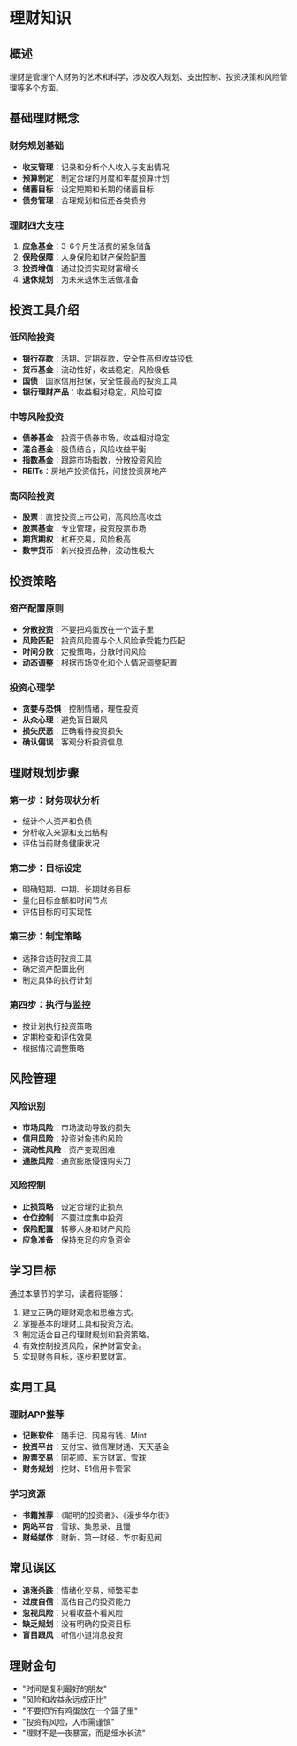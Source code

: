 # 理财知识

## 概述

理财是管理个人财务的艺术和科学，涉及收入规划、支出控制、投资决策和风险管理等多个方面。

## 基础理财概念

### 财务规划基础
- **收支管理**：记录和分析个人收入与支出情况
- **预算制定**：制定合理的月度和年度预算计划
- **储蓄目标**：设定短期和长期的储蓄目标
- **债务管理**：合理规划和偿还各类债务

### 理财四大支柱
1. **应急基金**：3-6个月生活费的紧急储备
2. **保险保障**：人身保险和财产保险配置
3. **投资增值**：通过投资实现财富增长
4. **退休规划**：为未来退休生活做准备

## 投资工具介绍

### 低风险投资
- **银行存款**：活期、定期存款，安全性高但收益较低
- **货币基金**：流动性好，收益稳定，风险极低
- **国债**：国家信用担保，安全性最高的投资工具
- **银行理财产品**：收益相对稳定，风险可控

### 中等风险投资
- **债券基金**：投资于债券市场，收益相对稳定
- **混合基金**：股债结合，风险收益平衡
- **指数基金**：跟踪市场指数，分散投资风险
- **REITs**：房地产投资信托，间接投资房地产

### 高风险投资
- **股票**：直接投资上市公司，高风险高收益
- **股票基金**：专业管理，投资股票市场
- **期货期权**：杠杆交易，风险极高
- **数字货币**：新兴投资品种，波动性极大

## 投资策略

### 资产配置原则
- **分散投资**：不要把鸡蛋放在一个篮子里
- **风险匹配**：投资风险要与个人风险承受能力匹配
- **时间分散**：定投策略，分散时间风险
- **动态调整**：根据市场变化和个人情况调整配置

### 投资心理学
- **贪婪与恐惧**：控制情绪，理性投资
- **从众心理**：避免盲目跟风
- **损失厌恶**：正确看待投资损失
- **确认偏误**：客观分析投资信息

## 理财规划步骤

### 第一步：财务现状分析
- 统计个人资产和负债
- 分析收入来源和支出结构
- 评估当前财务健康状况

### 第二步：目标设定
- 明确短期、中期、长期财务目标
- 量化目标金额和时间节点
- 评估目标的可实现性

### 第三步：制定策略
- 选择合适的投资工具
- 确定资产配置比例
- 制定具体的执行计划

### 第四步：执行与监控
- 按计划执行投资策略
- 定期检查和评估效果
- 根据情况调整策略

## 风险管理

### 风险识别
- **市场风险**：市场波动导致的损失
- **信用风险**：投资对象违约风险
- **流动性风险**：资产变现困难
- **通胀风险**：通货膨胀侵蚀购买力

### 风险控制
- **止损策略**：设定合理的止损点
- **仓位控制**：不要过度集中投资
- **保险配置**：转移人身和财产风险
- **应急准备**：保持充足的应急资金

## 学习目标

通过本章节的学习，读者将能够：

1.  建立正确的理财观念和思维方式。
2.  掌握基本的理财工具和投资方法。
3.  制定适合自己的理财规划和投资策略。
4.  有效控制投资风险，保护财富安全。
5.  实现财务目标，逐步积累财富。

## 实用工具

### 理财APP推荐
- **记账软件**：随手记、网易有钱、Mint
- **投资平台**：支付宝、微信理财通、天天基金
- **股票交易**：同花顺、东方财富、雪球
- **财务规划**：挖财、51信用卡管家

### 学习资源
- **书籍推荐**：《聪明的投资者》、《漫步华尔街》
- **网站平台**：雪球、集思录、且慢
- **财经媒体**：财新、第一财经、华尔街见闻

## 常见误区

- **追涨杀跌**：情绪化交易，频繁买卖
- **过度自信**：高估自己的投资能力
- **忽视风险**：只看收益不看风险
- **缺乏规划**：没有明确的投资目标
- **盲目跟风**：听信小道消息投资

## 理财金句

- "时间是复利最好的朋友"
- "风险和收益永远成正比"
- "不要把所有鸡蛋放在一个篮子里"
- "投资有风险，入市需谨慎"
- "理财不是一夜暴富，而是细水长流"

